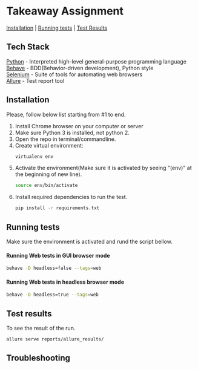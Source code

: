 # Takeaway Assignment
[Installation](#installation) |
[Running tests](#running) | 
[Test Results](#results) 

<a name="installation"/></a>
## Tech Stack
[Python](python.org) - Interpreted high-level general-purpose programming language <br/>
[Behave](https://behave.readthedocs.io/en/stable/) - BDD(Behavior-driven development), Python style <br/>
[Selenium](https://www.selenium.dev/) - Suite of tools for automating web browsers <br/>
[Allure](https://github.com/allure-framework) - Test report tool <br/>

<a name="installation"/></a>
## Installation
Please, follow below list starting from #1 to end.
1. Install Chrome browser on your computer or server
2. Make sure Python 3 is installed, not python 2.
3. Open the repo in terminal/commandline.
4. Create virtual environment:
    ```bash
    virtualenv env 
    ```
5. Activate the environment(Make sure it is activated by seeing "(env)" at the beginning of new line).
    ```bash
    source env/bin/activate
    ```
6. Install required dependencies to run the test. 
    ```bash
    pip install -r requirements.txt
    ```

<a name="running"/></a>
## Running tests
Make sure the environment is activated and rund the script bellow.
#### Running Web tests in GUI browser mode
   ```bash
  behave -D headless=false --tags=web
   ```
#### Running Web tests in headless browser mode
   ```bash
  behave -D headless=true --tags=web
   ```

<a name="results"/></a>
## Test results
To see the result of the run. 
   ```bash
  allure serve reports/allure_results/
   ```

## Troubleshooting

